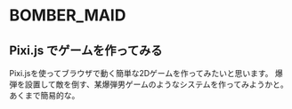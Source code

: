 # BOMBER_MAID

## Pixi.js でゲームを作ってみる

Pixi.jsを使ってブラウザで動く簡単な2Dゲームを作ってみたいと思います。
爆弾を設置して敵を倒す、某爆弾男ゲームのようなシステムを作ってみようかと。 あくまで簡易的な。
